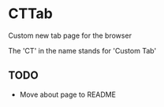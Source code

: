 # CTTab

Custom new tab page for the browser

The 'CT' in the name stands for 'Custom Tab'

## TODO

- Move about page to README